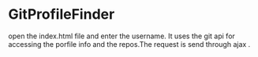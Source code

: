 # GitProfileFinder
open the index.html file and enter the username.
It uses the git api for accessing the porfile info and the repos.The request is send through ajax . 
